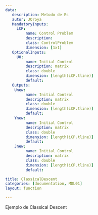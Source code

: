 ```yaml
---
data:
   description: Metodo de Es
   autor: JOroya
   MandatoryInputs:   
     iCP: 
         name: Control Problem
         description: 
         class: ControlProblem
         dimension: [1x1]
   OptionalInputs:
     U0:
         name: Initial Control 
         description: matrix 
         class: double
         dimension: [length(iCP.tline)]
         default:
   Outputs:
    Unew:
         name: Initial Control 
         description: matrix 
         class: double
         dimension: [length(iCP.tline)]
         default:
    Ynew:
         name: Initial Control 
         description: matrix 
         class: double
         dimension: [length(iCP.tline)]
         default:
    Jnew:
         name: Initial Control 
         description: matrix 
         class: double
         dimension: [length(iCP.tline)]
         default: 

title: ClassicalDescent
categories: [documentation, MDL01]
layout: function

---
```


Ejemplo de Classical Descent

